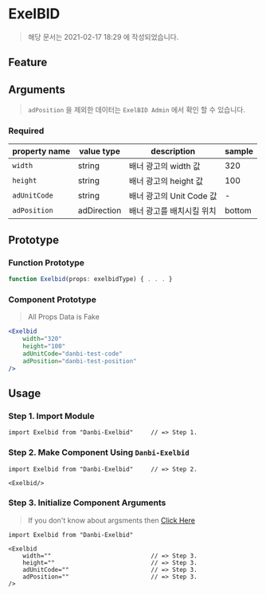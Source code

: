 # ExelBID
> 해당 문서는 2021-02-17 18:29 에 작성되었습니다.


## Feature

## Arguments
> `adPosition` 을 제외한 데이터는 `ExelBID Admin` 에서 확인 할 수 있습니다. 

### Required
| property name | value type  | description               | sample |
| ------------- | ----------- | ------------------------- | ------ |
| `width`       | string      | 배너 광고의 width 값      | 320    |
| `height`      | string      | 배너 광고의 height 값     | 100    |
| `adUnitCode`  | string      | 배너 광고의 Unit Code 값  | -      |
| `adPosition`  | adDirection | 배너 광고를 배치시킬 위치 | bottom |


## Prototype

### Function Prototype

```typescript
function Exelbid(props: exelbidType) { . . . }
```
### Component Prototype
> All Props Data is Fake
```jsx
<Exelbid
    width="320"
    height="100"
    adUnitCode="danbi-test-code"
    adPosition="danbi-test-position"
/>
```

## Usage

### Step 1. Import Module

```tsx
import Exelbid from "Danbi-Exelbid"     // => Step 1.
```

### Step 2. Make Component Using `Danbi-Exelbid`

```tsx
import Exelbid from "Danbi-Exelbid"     // => Step 2.

<Exelbid/>
```

### Step 3. Initialize Component Arguments
> If you don't know about argsments then [Click Here](#arguments)

```tsx {4,5,6,7}
import Exelbid from "Danbi-Exelbid"

<Exelbid
    width=""                            // => Step 3.
    height=""                           // => Step 3.
    adUnitCode=""                       // => Step 3.
    adPosition=""                       // => Step 3.
/>
```